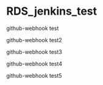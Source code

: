# RDS_jenkins_test

github-webhook test

github-webhook test2

github-webhook test3

github-webhook test4

github-webhook test5
